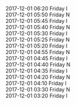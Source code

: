 2017-12-01 06:20 Friday  I  
2017-12-01 05:50 Friday  N  
2017-12-01 05:45 Friday  I  
2017-12-01 05:40 Friday  N  
2017-12-01 05:30 Friday  I  
2017-12-01 05:25 Friday  N  
2017-12-01 05:20 Friday  I  
2017-12-01 04:55 Friday  N  
2017-12-01 04:45 Friday  I  
2017-12-01 04:40 Friday  N  
2017-12-01 04:35 Friday  I  
2017-12-01 04:20 Friday  N  
2017-12-01 04:10 Friday  I  
2017-12-01 03:30 Friday  N  
2017-12-01 03:20 Friday  I  
